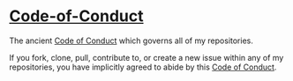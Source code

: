 # [Code-of-Conduct](Code-of-Conduct.md)
The ancient [Code of Conduct](Code-of-Conduct.md) which governs all of my repositories.

If you fork, clone, pull, contribute to, or create a new issue within any of my repositories, you have implicitly agreed to abide by this [Code of Conduct](Code-of-Conduct.md).
